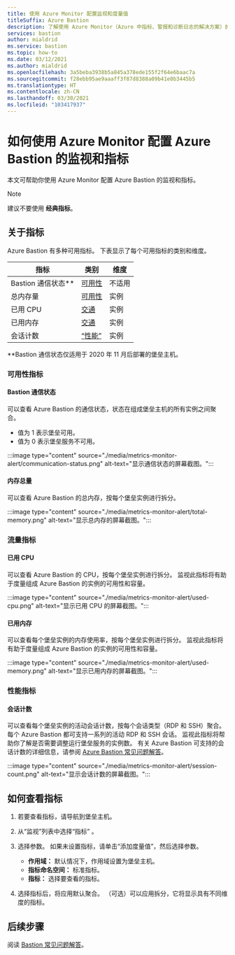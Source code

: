 ```yaml
---
title: 使用 Azure Monitor 配置监视和度量值
titleSuffix: Azure Bastion
description: 了解使用 Azure Monitor（Azure 中指标、警报和诊断日志的解决方案）的 Azure Bastion 监视和指标。
services: bastion
author: mialdrid
ms.service: bastion
ms.topic: how-to
ms.date: 03/12/2021
ms.author: mialdrid
ms.openlocfilehash: 3a5beba3938b5a845a378ede155f2f64e6baac7a
ms.sourcegitcommit: f28ebb95ae9aaaff3f87d8388a09b41e0b3445b5
ms.translationtype: HT
ms.contentlocale: zh-CN
ms.lasthandoff: 03/30/2021
ms.locfileid: "103417937"
---
```

# <a name="how-to-configure-monitoring-and-metrics-for-azure-bastion-using-azure-monitor"></a>如何使用 Azure Monitor 配置 Azure Bastion 的监视和指标

本文可帮助你使用 Azure Monitor 配置 Azure Bastion 的监视和指标。

>[!NOTE]
>建议不要使用 **经典指标**。
>

## <a name="about-metrics"></a>关于指标

Azure Bastion 有多种可用指标。 下表显示了每个可用指标的类别和维度。

|**指标**|**类别**|**维度**|
| --- | --- | --- |
|Bastion 通信状态**|[可用性](#availability)|不适用|
|总内存量|[可用性](#availability)|实例|
|已用 CPU|[交通](#traffic)|实例
|已用内存|[交通](#traffic)|实例
|会话计数|[“性能”](#performance)|实例|

**Bastion 通信状态仅适用于 2020 年 11 月后部署的堡垒主机。

### <a name="availability-metrics"></a><a name="availability"></a>可用性指标

#### <a name="bastion-communication-status"></a><a name="communication-status"></a>Bastion 通信状态

可以查看 Azure Bastion 的通信状态，状态在组成堡垒主机的所有实例之间聚合。

* 值为 1 表示堡垒可用。
* 值为 0 表示堡垒服务不可用。

:::image type="content" source="./media/metrics-monitor-alert/communication-status.png" alt-text="显示通信状态的屏幕截图。":::

#### <a name="total-memory"></a><a name="total-memory"></a>内存总量

可以查看 Azure Bastion 的总内存，按每个堡垒实例进行拆分。

:::image type="content" source="./media/metrics-monitor-alert/total-memory.png" alt-text="显示总内存的屏幕截图。":::

### <a name="traffic-metrics"></a><a name="traffic"></a>流量指标

#### <a name="used-cpu"></a><a name="used-cpu"></a>已用 CPU

可以查看 Azure Bastion 的 CPU，按每个堡垒实例进行拆分。 监视此指标将有助于度量组成 Azure Bastion 的实例的可用性和容量。

:::image type="content" source="./media/metrics-monitor-alert/used-cpu.png" alt-text="显示已用 CPU 的屏幕截图。":::

#### <a name="used-memory"></a><a name="used-memory"></a>已用内存

可以查看每个堡垒实例的内存使用率，按每个堡垒实例进行拆分。 监视此指标将有助于度量组成 Azure Bastion 的实例的可用性和容量。

:::image type="content" source="./media/metrics-monitor-alert/used-memory.png" alt-text="显示已用内存的屏幕截图。":::

### <a name="performance-metrics"></a><a name="performance"></a>性能指标

#### <a name="session-count"></a>会话计数

可以查看每个堡垒实例的活动会话计数，按每个会话类型（RDP 和 SSH）聚合。 每个 Azure Bastion 都可支持一系列的活动 RDP 和 SSH 会话。 监视此指标将帮助你了解是否需要调整运行堡垒服务的实例数。 有关 Azure Bastion 可支持的会话计数的详细信息，请参阅 [Azure Bastion 常见问题解答](bastion-faq.md)。

:::image type="content" source="./media/metrics-monitor-alert/session-count.png" alt-text="显示会话计数的屏幕截图。":::

## <a name="how-to-view-metrics"></a><a name="metrics"></a>如何查看指标

1. 若要查看指标，请导航到堡垒主机。
1. 从“监视”列表中选择“指标” 。
1. 选择参数。 如果未设置指标，请单击“添加度量值”，然后选择参数。

   * **作用域：** 默认情况下，作用域设置为堡垒主机。
   * **指标命名空间：** 标准指标。
   * **指标：** 选择要查看的指标。

1. 选择指标后，将应用默认聚合。 （可选）可以应用拆分，它将显示具有不同维度的指标。

## <a name="next-steps"></a>后续步骤

阅读 [Bastion 常见问题解答](bastion-faq.md)。
  
